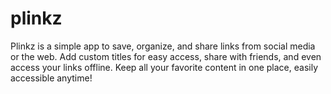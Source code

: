 # plinkz
Plinkz is a simple app to save, organize, and share links from social media or the web. Add custom titles for easy access, share with friends, and even access your links offline. Keep all your favorite content in one place, easily accessible anytime!
